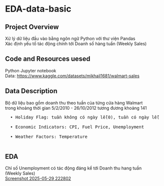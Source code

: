 # EDA-data-basic
## Project Overview
  Xử lý dữ liệu đầu vào bằng ngôn ngữ Python với thư viện Pandas <br />
  Xác định yếu tố tác động chính tới Doanh số hàng tuần (Weekly Sales) <br />
## Code and Resources uesed
  Python Jupyter notebook <br />
  Data: https://www.kaggle.com/datasets/mikhail1681/walmart-sales <br />
## Data Description 
  Bộ dữ liệu bao gồm doanh thu theo tuần của từng cửa hàng Walmart <br />
  trong khoảng thời gian 5/2/2010 - 26/10/2012 tương đương khoảng 141 <br />
  <pre>
  • Holiday Flag: tuần không có ngày lễ(0), tuần có ngày lễ(1) <br />
  • Economic Indicators: CPI, Fuel Price, Unemployment <br />
  • Weather Factors: Temperature
  </pre>
## EDA
  Chỉ số Unemployment có tác động đáng kể tới Doanh thu hang tuần (Weekly Sales) <br />
  [Screenshot 2025-05-29 222802](https://github.com/user-attachments/assets/70696c28-506d-4532-a27f-de5197f7e078)
